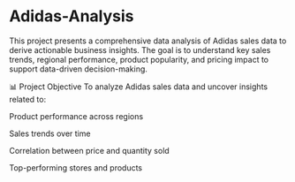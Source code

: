# Adidas-Analysis

This project presents a comprehensive data analysis of Adidas sales data to derive actionable business insights. The goal is to understand key sales trends, regional performance, product popularity, and pricing impact to support data-driven decision-making.

📊 Project Objective
To analyze Adidas sales data and uncover insights related to:

Product performance across regions

Sales trends over time

Correlation between price and quantity sold

Top-performing stores and products
